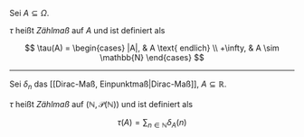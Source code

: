 Sei $A \subseteq \Omega$.

$\tau$ heißt *Zählmaß* auf $A$ und ist definiert als

$$
	\tau(A) = \begin{cases}
		|A|, & A \text{ endlich} \\
		+\infty, & A \sim \mathbb{N}
	\end{cases}
$$

---

Sei $\delta_n$ das [[Dirac-Maß, Einpunktmaß|Dirac-Maß]], $A \subseteq{\mathbb{R}}$.

$\tau$ heißt *Zählmaß* auf $(\mathbb{N}, \mathcal{P}(\mathbb{N}))$ und ist definiert als

$$
	\tau(A) = \sum_{n \in \mathbb{N}} \delta_A(n)
$$